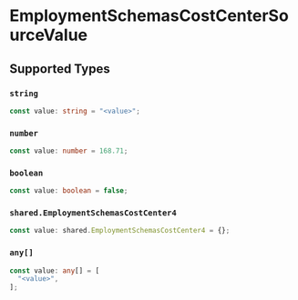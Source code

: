 # EmploymentSchemasCostCenterSourceValue


## Supported Types

### `string`

```typescript
const value: string = "<value>";
```

### `number`

```typescript
const value: number = 168.71;
```

### `boolean`

```typescript
const value: boolean = false;
```

### `shared.EmploymentSchemasCostCenter4`

```typescript
const value: shared.EmploymentSchemasCostCenter4 = {};
```

### `any[]`

```typescript
const value: any[] = [
  "<value>",
];
```

